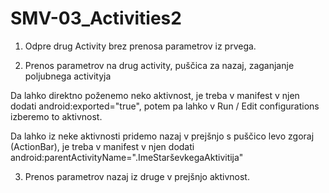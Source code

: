 # SMV-03_Activities2

1. Odpre drug Activity brez prenosa parametrov iz prvega.

2. Prenos parametrov na drug activity, puščica za nazaj, zaganjanje poljubnega activityja

Da lahko direktno poženemo neko aktivnost, je treba v manifest v njen dodati android:exported="true", potem pa lahko v Run / Edit configurations izberemo to aktivnost.

Da lahko iz neke aktivnosti pridemo nazaj v prejšnjo s puščico levo zgoraj (ActionBar), je treba v manifest v njen dodati android:parentActivityName=".ImeStarševkegaAktivitija"

3. Prenos parametrov nazaj iz druge v prejšnjo aktivnost.
